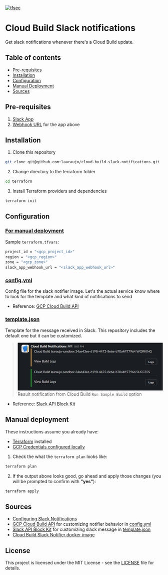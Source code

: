 [![tfsec](https://github.com/laaraujo/cloud-build-slack-notifications/actions/workflows/tfsec.yml/badge.svg?branch=main)](https://github.com/laaraujo/cloud-build-slack-notifications/actions/workflows/tfsec.yml)

# Cloud Build Slack notifications

Get slack notifications whenever there's a Cloud Build update.


## Table of contents

* [Pre-requisites](#pre-requisites)
* [Installation](#installation)
* [Configuration](#configuration)
* [Manual Deployment](#manual-deployment)
* [Sources](#sources)

## Pre-requisites

1. [Slack App](https://api.slack.com/apps)
2. [Webhook URL](https://api.slack.com/messaging/webhooks) for the app above


## Installation

1. Clone this repository
```sh
git clone git@github.com:laaraujo/cloud-build-slack-notifications.git
```

2. Change directory to the terraform folder
```sh
cd terraform
```

3. Install Terraform providers and dependencies
```sh
terraform init
```


## Configuration

### [For manual deployment](#manual-deployment)

Sample `terraform.tfvars`:
```sh
project_id = "<gcp_project_id>"
region = "<gcp_region>"
zone = "<gcp_zone>"
slack_app_webhook_url = "<slack_app_webhook_url>"
```


### [config.yml](./files/config.yml)
Config file for the slack notifier image. Let's the actual service know where to look for the template and what kind of notifications to send

* Reference: [GCP Cloud Build API](https://cloud.google.com/build/docs/api/reference/rest/v1/projects.builds)


### [template.json](./files/template.json)
Template for the message received in Slack.
This repository includes the default one but it can be customized.

> ![resulting notifications](./docs/slack_notifications.png)
> Result notification from Cloud Build `Run Sample Build` option

* Reference: [Slack API Block Kit](https://api.slack.com/block-kit)


## Manual deployment

These instructions assume you already have:
* [Terraform]() installed
* [GCP Credentials configured locally](https://cloud.google.com/docs/authentication/provide-credentials-adc)

1. Check the what the `terraform plan` looks like:
```sh
terraform plan
```

2. If the output above looks good, go ahead and apply those changes (you will be prompted to confirm with **"yes"**):
```sh
terraform apply
```


## Sources

* [Configuring Slack Notifications](https://cloud.google.com/build/docs/configuring-notifications/configure-slack)
* [GCP Cloud Build API](https://cloud.google.com/build/docs/api/reference/rest/v1/projects.builds) for customizing notifier behavior in [config.yml](./files/config.yml)
* [Slack API Block Kit](https://api.slack.com/block-kit) for customizing slack message in [template.json](./files/template.json)
* [Cloud Build Slack Notifier docker image](https://github.com/GoogleCloudPlatform/cloud-build-notifiers/tree/master/slack)


## License

This project is licensed under the MIT License - see the [LICENSE](LICENSE) file for details.

